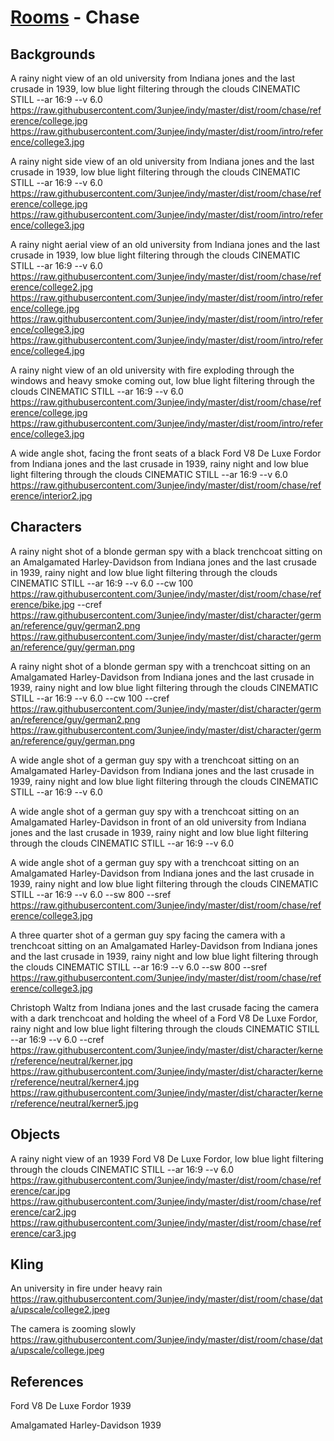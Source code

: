 # [Rooms](../room.md) - Chase

## Backgrounds

A rainy night view of an old university from Indiana jones and the last crusade in 1939, low blue light filtering through the clouds CINEMATIC STILL --ar 16:9 --v 6.0
https://raw.githubusercontent.com/3unjee/indy/master/dist/room/chase/reference/college.jpg
https://raw.githubusercontent.com/3unjee/indy/master/dist/room/intro/reference/college3.jpg 

A rainy night side view of an old university from Indiana jones and the last crusade in 1939, low blue light filtering through the clouds CINEMATIC STILL --ar 16:9 --v 6.0
https://raw.githubusercontent.com/3unjee/indy/master/dist/room/chase/reference/college.jpg
https://raw.githubusercontent.com/3unjee/indy/master/dist/room/intro/reference/college3.jpg 

A rainy night aerial view of an old university from Indiana jones and the last crusade in 1939, low blue light filtering through the clouds CINEMATIC STILL --ar 16:9 --v 6.0
https://raw.githubusercontent.com/3unjee/indy/master/dist/room/chase/reference/college2.jpg
https://raw.githubusercontent.com/3unjee/indy/master/dist/room/intro/reference/college.jpg  https://raw.githubusercontent.com/3unjee/indy/master/dist/room/intro/reference/college3.jpg https://raw.githubusercontent.com/3unjee/indy/master/dist/room/intro/reference/college4.jpg

A rainy night view of an old university with fire exploding through the windows and heavy smoke coming out, low blue light filtering through the clouds CINEMATIC STILL --ar 16:9 --v 6.0
https://raw.githubusercontent.com/3unjee/indy/master/dist/room/chase/reference/college.jpg
https://raw.githubusercontent.com/3unjee/indy/master/dist/room/intro/reference/college3.jpg

A wide angle shot, facing the front seats of a black Ford V8 De Luxe Fordor from Indiana jones and the last crusade in 1939, rainy night and low blue light filtering through the clouds CINEMATIC STILL --ar 16:9 --v 6.0
https://raw.githubusercontent.com/3unjee/indy/master/dist/room/chase/reference/interior2.jpg

## Characters

A rainy night shot of a blonde german spy with a black trenchcoat sitting on an Amalgamated Harley-Davidson from Indiana jones and the last crusade in 1939, rainy night and low blue light filtering through the clouds CINEMATIC STILL --ar 16:9 --v 6.0 --cw 100
https://raw.githubusercontent.com/3unjee/indy/master/dist/room/chase/reference/bike.jpg
--cref https://raw.githubusercontent.com/3unjee/indy/master/dist/character/german/reference/guy/german2.png
https://raw.githubusercontent.com/3unjee/indy/master/dist/character/german/reference/guy/german.png

A rainy night shot of a blonde german spy with a trenchcoat sitting on an Amalgamated Harley-Davidson from Indiana jones and the last crusade in 1939, rainy night and low blue light filtering through the clouds CINEMATIC STILL --ar 16:9 --v 6.0 --cw 100
--cref https://raw.githubusercontent.com/3unjee/indy/master/dist/character/german/reference/guy/german2.png
https://raw.githubusercontent.com/3unjee/indy/master/dist/character/german/reference/guy/german.png

A wide angle shot of a german guy spy with a trenchcoat sitting on an Amalgamated Harley-Davidson from Indiana jones and the last crusade in 1939, rainy night and low blue light filtering through the clouds CINEMATIC STILL --ar 16:9 --v 6.0

A wide angle shot of a german guy spy with a trenchcoat sitting on an Amalgamated Harley-Davidson in front of an old university from Indiana jones and the last crusade in 1939, rainy night and low blue light filtering through the clouds CINEMATIC STILL --ar 16:9 --v 6.0

A wide angle shot of a german guy spy with a trenchcoat sitting on an Amalgamated Harley-Davidson from Indiana jones and the last crusade in 1939, rainy night and low blue light filtering through the clouds CINEMATIC STILL --ar 16:9 --v 6.0 --sw 800
--sref https://raw.githubusercontent.com/3unjee/indy/master/dist/room/chase/reference/college3.jpg

A three quarter shot of a german guy spy facing the camera with a trenchcoat sitting on an Amalgamated Harley-Davidson from Indiana jones and the last crusade in 1939, rainy night and low blue light filtering through the clouds CINEMATIC STILL --ar 16:9 --v 6.0 --sw 800
--sref https://raw.githubusercontent.com/3unjee/indy/master/dist/room/chase/reference/college3.jpg

Christoph Waltz from Indiana jones and the last crusade facing the camera with a dark trenchcoat and holding the wheel of a Ford V8 De Luxe Fordor, rainy night and low blue light filtering through the clouds CINEMATIC STILL --ar 16:9 --v 6.0
--cref https://raw.githubusercontent.com/3unjee/indy/master/dist/character/kerner/reference/neutral/kerner.jpg
https://raw.githubusercontent.com/3unjee/indy/master/dist/character/kerner/reference/neutral/kerner4.jpg
https://raw.githubusercontent.com/3unjee/indy/master/dist/character/kerner/reference/neutral/kerner5.jpg

## Objects

A rainy night view of an 1939 Ford V8 De Luxe Fordor, low blue light filtering through the clouds CINEMATIC STILL --ar 16:9 --v 6.0
https://raw.githubusercontent.com/3unjee/indy/master/dist/room/chase/reference/car.jpg
https://raw.githubusercontent.com/3unjee/indy/master/dist/room/chase/reference/car2.jpg
https://raw.githubusercontent.com/3unjee/indy/master/dist/room/chase/reference/car3.jpg

## Kling

An university in fire under heavy rain
https://raw.githubusercontent.com/3unjee/indy/master/dist/room/chase/data/upscale/college2.jpeg

The camera is zooming slowly
https://raw.githubusercontent.com/3unjee/indy/master/dist/room/chase/data/upscale/college.jpeg

## References

Ford V8 De Luxe Fordor 1939

Amalgamated Harley-Davidson 1939
